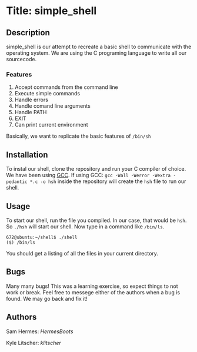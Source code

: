 # Title: simple_shell

## Description

simple_shell is our attempt to recreate a basic shell to communicate with the
operating system. We are using the C programing language to write all our
sourcecode.

### Features

1. Accept commands from the command line
2. Execute simple commands
3. Handle errors
4. Handle comand line arguments
5. Handle PATH
6. EXIT
7. Can print current environment

Basically, we want to replicate the basic features of `/bin/sh`

## Installation

To instal our shell, clone the repository and run your C compiler of choice.
We have been using [GCC](https://gcc.gnu.org). If using GCC:
`gcc -Wall -Werror -Wextra -pedantic *.c -o hsh`
inside the repository will create the `hsh` file to run our shell.

## Usage

To start our shell, run the file you compiled. In our case, that would be `hsh`.
So `./hsh` will start our shell. Now type in a command like `/bin/ls`.
```
672@ubuntu:~/shell$ ./shell
($) /bin/ls
```
You should get a listing of all the files in your current directory.

## Bugs

Many many bugs! This was a learning exercise, so expect things to not work or
break. Feel free to messege either of the authors when a bug is found. We
may go back and fix it!

## Authors
Sam Hermes: *HermesBoots*

Kyle Litscher: *klitscher*
